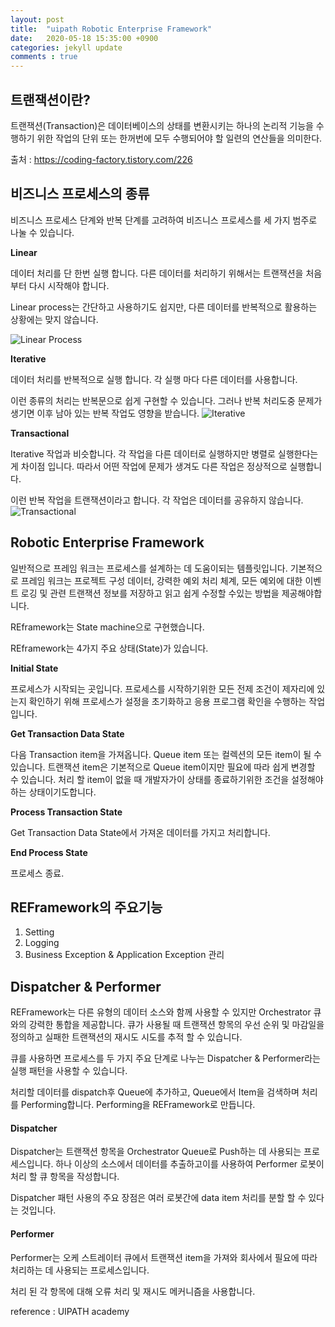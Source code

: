 ```yaml
---
layout: post
title:  "uipath Robotic Enterprise Framework"
date:   2020-05-18 15:35:00 +0900
categories: jekyll update
comments : true
---
```


## 트랜잭션이란?

트랜잭션(Transaction)은 데이터베이스의 상태를 변환시키는 하나의 논리적 기능을 수행하기 위한 작업의 단위 또는 한꺼번에 모두 수행되어야 할 일련의 연산들을 의미한다.

출처 : https://coding-factory.tistory.com/226

## 비즈니스 프로세스의 종류
비즈니스 프로세스 단계와 반복 단계를 고려하여 비즈니스 프로세스를 세 가지 범주로 나눌 수 있습니다.

**Linear**

데이터 처리를 단 한번 실행 합니다. 다른 데이터를 처리하기 위해서는 트랜잭션을 처음부터 다시 시작해야 합니다.

Linear process는 간단하고 사용하기도 쉽지만, 다른 데이터를 반복적으로 활용하는 상황에는 맞지 않습니다.

![Linear Process](https://html.cdn.contentraven.com/crcloud/crscorm/uploads/uipath_lms_11218/encryptedfile/149710/v3.0/scormcontent/assets/txZKugPZFV_DrF8f_T6tN9Z3UOhombemc.png)

**Iterative**

데이터 처리를 반복적으로 실행 합니다. 각 실행 마다 다른 데이터를 사용합니다.

이런 종류의 처리는 반복문으로 쉽게 구현할 수 있습니다. 그러나 반복 처리도중 문제가 생기면 이후 남아 있는 반복 작업도 영향을 받습니다.
![Iterative](https://html.cdn.contentraven.com/crcloud/crscorm/uploads/uipath_lms_11218/encryptedfile/149710/v3.0/scormcontent/assets/SU1vkC-RXGV5NAu6_BvSoMNnr0HjFYzrd.png)

**Transactional**

Iterative 작업과 비슷합니다. 각 작업을 다른 데이터로 실행하지만 병렬로 실행한다는게 차이점 입니다. 따라서 어떤 작업에 문제가 생겨도 다른 작업은 정상적으로 실행합니다.

이런 반복 작업을 트랜잭션이라고 합니다. 각 작업은 데이터를 공유하지 않습니다.
![Transactional](https://html.cdn.contentraven.com/crcloud/crscorm/uploads/uipath_lms_11218/encryptedfile/149710/v3.0/scormcontent/assets/OhMEo4I89IVkOqAK_mIQa-UNPDYqPSY-e.jpg)

## Robotic Enterprise Framework

일반적으로 프레임 워크는 프로세스를 설계하는 데 도움이되는 템플릿입니다. 기본적으로 프레임 워크는 프로젝트 구성 데이터, 강력한 예외 처리 체계, 모든 예외에 대한 이벤트 로깅 및 관련 트랜잭션 정보를 저장하고 읽고 쉽게 수정할 수있는 방법을 제공해야합니다.

REframework는 State machine으로 구현했습니다.

REframework는 4가지 주요 상태(State)가 있습니다.

**Initial State**

프로세스가 시작되는 곳입니다. 프로세스를 시작하기위한 모든 전제 조건이 제자리에 있는지 확인하기 위해 프로세스가 설정을 초기화하고 응용 프로그램 확인을 수행하는 작업입니다.

**Get Transaction Data State**

다음 Transaction item을 가져옵니다. Queue item 또는 컬렉션의 모든 item이 될 수 있습니다. 트랜잭션 item은 기본적으로 Queue item이지만 필요에 따라 쉽게 변경할 수 있습니다. 처리 할 item이 없을 때 개발자가이 상태를 종료하기위한 조건을 설정해야하는 상태이기도합니다.

**Process Transaction State**

Get Transaction Data State에서 가져온 데이터를 가지고 처리합니다.

**End Process State**

프로세스 종료.

## REFramework의 주요기능

1. Setting
2. Logging
3. Business Exception & Application Exception 관리

## Dispatcher & Performer

REFramework는 다른 유형의 데이터 소스와 함께 사용할 수 있지만 Orchestrator 큐와의 강력한 통합을 제공합니다. 큐가 사용될 때 트랜잭션 항목의 우선 순위 및 마감일을 정의하고 실패한 트랜잭션의 재시도 시도를 추적 할 수 있습니다.

큐를 사용하면 프로세스를 두 가지 주요 단계로 나누는 Dispatcher & Performer라는 실행 패턴을 사용할 수 있습니다.

처리할 데이터를 dispatch후 Queue에 추가하고, Queue에서 Item을 검색하며 처리를 Performing합니다. Performing을 REFramework로 만듭니다.

#### Dispatcher

Dispatcher는 트랜잭션 항목을 Orchestrator Queue로 Push하는 데 사용되는 프로세스입니다. 하나 이상의 소스에서 데이터를 추출하고이를 사용하여 Performer 로봇이 처리 할 큐 항목을 작성합니다.

Dispatcher 패턴 사용의 주요 장점은 여러 로봇간에 data item 처리를 분할 할 수 있다는 것입니다.

#### Performer

Performer는 오케 스트레이터 큐에서 트랜잭션 item을 가져와 회사에서 필요에 따라 처리하는 데 사용되는 프로세스입니다.

처리 된 각 항목에 대해 오류 처리 및 재시도 메커니즘을 사용합니다.

reference : UIPATH academy
